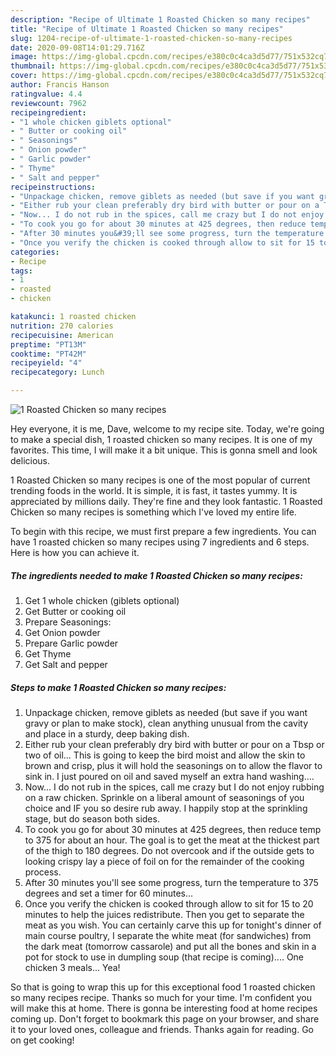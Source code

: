 ```yaml
---
description: "Recipe of Ultimate 1 Roasted Chicken so many recipes"
title: "Recipe of Ultimate 1 Roasted Chicken so many recipes"
slug: 1204-recipe-of-ultimate-1-roasted-chicken-so-many-recipes
date: 2020-09-08T14:01:29.716Z
image: https://img-global.cpcdn.com/recipes/e380c0c4ca3d5d77/751x532cq70/1-roasted-chicken-so-many-recipes-recipe-main-photo.jpg
thumbnail: https://img-global.cpcdn.com/recipes/e380c0c4ca3d5d77/751x532cq70/1-roasted-chicken-so-many-recipes-recipe-main-photo.jpg
cover: https://img-global.cpcdn.com/recipes/e380c0c4ca3d5d77/751x532cq70/1-roasted-chicken-so-many-recipes-recipe-main-photo.jpg
author: Francis Hanson
ratingvalue: 4.4
reviewcount: 7962
recipeingredient:
- "1 whole chicken giblets optional"
- " Butter or cooking oil"
- " Seasonings"
- " Onion powder"
- " Garlic powder"
- " Thyme"
- " Salt and pepper"
recipeinstructions:
- "Unpackage chicken, remove giblets as needed (but save if you want gravy or plan to make stock), clean anything unusual from the cavity and place in a sturdy, deep baking dish."
- "Either rub your clean preferably dry bird with butter or pour on a Tbsp or two of oil... This is going to keep the bird moist and allow the skin to brown and crisp, plus it will hold the seasonings on to allow the flavor to sink in. I just poured on oil and saved myself an extra hand washing...."
- "Now... I do not rub in the spices, call me crazy but I do not enjoy rubbing on a raw chicken. Sprinkle on a liberal amount of seasonings of you choice and IF you so desire rub away. I happily stop at the sprinkling stage, but do season both sides."
- "To cook you go for about 30 minutes at 425 degrees, then reduce temp to 375 for about an hour. The goal is to get the meat at the thickest part of the thigh to 180 degrees. Do not overcook and if the outside gets to looking crispy lay a piece of foil on for the remainder of the cooking process."
- "After 30 minutes you&#39;ll see some progress, turn the temperature to 375 degrees and set a timer for 60 minutes..."
- "Once you verify the chicken is cooked through allow to sit for 15 to 20 minutes to help the juices redistribute. Then you get to separate the meat as you wish. You can certainly carve this up for tonight&#39;s dinner of main course poultry, I separate the white meat (for sandwiches) from the dark meat (tomorrow cassarole) and put all the bones and skin in a pot for stock to use in dumpling soup (that recipe is coming).... One chicken 3 meals... Yea!"
categories:
- Recipe
tags:
- 1
- roasted
- chicken

katakunci: 1 roasted chicken 
nutrition: 270 calories
recipecuisine: American
preptime: "PT13M"
cooktime: "PT42M"
recipeyield: "4"
recipecategory: Lunch

---
```



![1 Roasted Chicken so many recipes](https://img-global.cpcdn.com/recipes/e380c0c4ca3d5d77/751x532cq70/1-roasted-chicken-so-many-recipes-recipe-main-photo.jpg)

Hey everyone, it is me, Dave, welcome to my recipe site. Today, we're going to make a special dish, 1 roasted chicken so many recipes. It is one of my favorites. This time, I will make it a bit unique. This is gonna smell and look delicious.



1 Roasted Chicken so many recipes is one of the most popular of current trending foods in the world. It is simple, it is fast, it tastes yummy. It is appreciated by millions daily. They're fine and they look fantastic. 1 Roasted Chicken so many recipes is something which I've loved my entire life.


To begin with this recipe, we must first prepare a few ingredients. You can have 1 roasted chicken so many recipes using 7 ingredients and 6 steps. Here is how you can achieve it.

<!--inarticleads1-->

##### The ingredients needed to make 1 Roasted Chicken so many recipes:

1. Get 1 whole chicken (giblets optional)
1. Get  Butter or cooking oil
1. Prepare  Seasonings:
1. Get  Onion powder
1. Prepare  Garlic powder
1. Get  Thyme
1. Get  Salt and pepper




<!--inarticleads2-->

##### Steps to make 1 Roasted Chicken so many recipes:

1. Unpackage chicken, remove giblets as needed (but save if you want gravy or plan to make stock), clean anything unusual from the cavity and place in a sturdy, deep baking dish.
1. Either rub your clean preferably dry bird with butter or pour on a Tbsp or two of oil... This is going to keep the bird moist and allow the skin to brown and crisp, plus it will hold the seasonings on to allow the flavor to sink in. I just poured on oil and saved myself an extra hand washing....
1. Now... I do not rub in the spices, call me crazy but I do not enjoy rubbing on a raw chicken. Sprinkle on a liberal amount of seasonings of you choice and IF you so desire rub away. I happily stop at the sprinkling stage, but do season both sides.
1. To cook you go for about 30 minutes at 425 degrees, then reduce temp to 375 for about an hour. The goal is to get the meat at the thickest part of the thigh to 180 degrees. Do not overcook and if the outside gets to looking crispy lay a piece of foil on for the remainder of the cooking process.
1. After 30 minutes you&#39;ll see some progress, turn the temperature to 375 degrees and set a timer for 60 minutes...
1. Once you verify the chicken is cooked through allow to sit for 15 to 20 minutes to help the juices redistribute. Then you get to separate the meat as you wish. You can certainly carve this up for tonight&#39;s dinner of main course poultry, I separate the white meat (for sandwiches) from the dark meat (tomorrow cassarole) and put all the bones and skin in a pot for stock to use in dumpling soup (that recipe is coming).... One chicken 3 meals... Yea!




So that is going to wrap this up for this exceptional food 1 roasted chicken so many recipes recipe. Thanks so much for your time. I'm confident you will make this at home. There is gonna be interesting food at home recipes coming up. Don't forget to bookmark this page on your browser, and share it to your loved ones, colleague and friends. Thanks again for reading. Go on get cooking!
